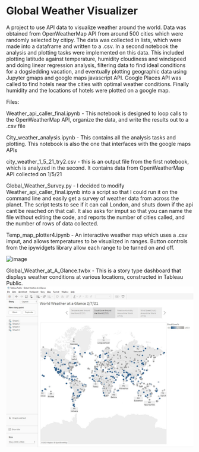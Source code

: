 # Global Weather Visualizer
A project to use API data to visualize weather around the world. 
Data was obtained from OpenWeatherMap API from around 500 cities which were randomly selected by citipy.
The data was collected in lists, which were made into a dataframe and written to a .csv. 
In a second notebook the analysis and plotting tasks were implemented on this data. This included 
plotting latitude against temperature, humidity cloudiness and windspeed and doing linear regression analysis,
filtering data to find ideal conditions for a dogsledding vacation, and eventually plotting geographic data using 
Jupyter gmaps and google maps javascript API. Google Places API was called to find hotels near the cities with optimal
weather conditions. Finally humidity and the locations of hotels were plotted on a google map. 

Files:

Weather_api_caller_final.ipynb - This notebook is designed to loop calls to the OpenWeatherMap API, organize the data, and
write the results out to a .csv file

City_weather_analysis.ipynb - This contains all the analysis tasks and plotting. This notebook is also the one that interfaces with 
the google maps APIs 


city_weather_1_5_21_try2.csv  - this is an output file from the first notebook, which is analyzed in the second. It contains data from OpenWeatherMap API
collected on 1/5/21

Global_Weather_Survey.py - I decided to modify Weather_api_caller_final.ipynb into a script so that I could run it on the command line and easily get a 
survey of weather data from across the planet. The script tests to see if it can call London, and shuts down if the api cant be reached on that call. It also asks
for imput so that you can name the file without editing the code, and reports the number of cities called, and the number of rows of data collected. 


Temp_map_plotter4.ipynb  - An interactive weather map which uses a .csv imput, and allows temperatures to be visualized in ranges. Button controls from the 
ipywidgets library allow each range to be turned on and off. 

![image](https://user-images.githubusercontent.com/72667310/110687537-9b04ae80-81ae-11eb-929c-5bac497a2b38.png)

Global_Weather_at_A_Glance.twbx - This is a story type dashboard that displays weather conditions at various locations, constructed in Tableau Public. 
![image](https://github.com/gspahlin/Global_weather_visualizer/blob/master/Pyweather/Global_Weather_Dashboard.jpg)
